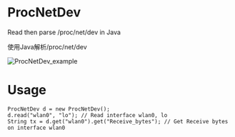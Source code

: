 # ProcNetDev

Read then parse /proc/net/dev in Java

使用Java解析/proc/net/dev

![ProcNetDev_example](https://github.com/NasdaqGodzilla/ProcNetDev/assets/26323326/3b4b8e0e-773c-4433-82a4-b276ceca8061)


# Usage

```
ProcNetDev d = new ProcNetDev();
d.read("wlan0", "lo"); // Read interface wlan0, lo
String tx = d.get("wlan0").get("Receive_bytes"); // Get Receive bytes on interface wlan0
```

